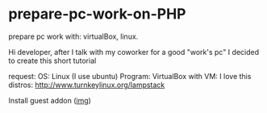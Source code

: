 # prepare-pc-work-on-PHP
prepare pc work with: virtualBox, linux. 

Hi developer,
after I talk with my coworker for a good "work's pc" I decided to create this short tutorial

request:
OS: Linux (I use ubuntu)
Program: VirtualBox with 
VM: I love this distros: http://www.turnkeylinux.org/lampstack

Install guest addon (<a href="https://www.virtualbox.org/attachment/ticket/12505/2014-01-26%2007_42_54-Cent%20Addons%20Test%20%28Pre-addon%20install%29%20%5BRunning%5D%20-%20Oracle%20VM%20VirtualBox.png">img</a>)
